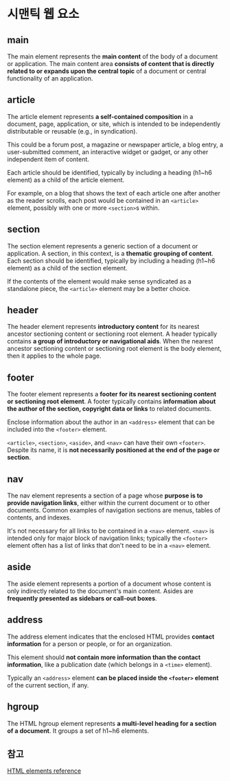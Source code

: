 # 시맨틱 웹 요소

## main
The main element represents the **main content** of the body of a document or application. The main content area **consists of content that is directly related to or expands upon the central topic** of a document or central functionality of an application.

## article
The article element represents **a self-contained composition** in a document, page, application, or site, which is intended to be independently distributable or reusable (e.g., in syndication).

This could be a forum post, a magazine or newspaper article, a blog entry, a user-submitted comment, an interactive widget or gadget, or any other independent item of content.

Each article should be identified, typically by including a heading (h1~h6 element) as a child of the article element.

For example, on a blog that shows the text of each article one after another as the reader scrolls, each post would be contained in an `<article>` element, possibly with one or more `<section>`s within.

## section
The section element represents a generic section of a document or application. A section, in this context, is a **thematic grouping of content**. Each section should be identified, typically by including a heading (h1~h6 element) as a child of the section element.

If the contents of the element would make sense syndicated as a standalone piece, the `<article>` element may be a better choice.

## header
The header element represents **introductory content** for its nearest ancestor sectioning content or sectioning root element. A header typically contains **a group of introductory or navigational aids**. When the nearest ancestor sectioning content or sectioning root element is the body element, then it applies to the whole page.

## footer
The footer element represents a **footer for its nearest sectioning content or sectioning root element**. A footer typically contains **information about the author of the section, copyright data or links** to related documents.

Enclose information about the author in an `<address>` element that can be included into the `<footer>` element.

`<article>`, `<section>`, `<aside>`, and `<nav>` can have their own `<footer>`. Despite its name, it is **not necessarily positioned at the end of the page or section**.

## nav
The nav element represents a section of a page whose **purpose is to provide navigation links**, either within the current document or to other documents. Common examples of navigation sections are menus, tables of contents, and indexes.

It's not necessary for all links to be contained in a `<nav>` element. `<nav>` is intended only for major block of navigation links; typically the `<footer>` element often has a list of links that don't need to be in a `<nav>` element.

## aside
The aside element represents a portion of a document whose content is only indirectly related to the document's main content. Asides are **frequently presented as sidebars or call-out boxes**.

## address
The address element indicates that the enclosed HTML provides **contact information** for a person or people, or for an organization.

This element should **not contain more information than the contact information**, like a publication date (which belongs in a `<time>` element).

Typically an `<address>` element **can be placed inside the `<footer>` element** of the current section, if any.

## hgroup
The HTML hgroup element represents **a multi-level heading for a section of a document**. It groups a set of h1~h6 elements.

## 참고
[HTML elements reference](https://developer.mozilla.org/en-US/docs/Web/HTML/Element#Content_sectioning)